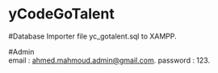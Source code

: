 # yCodeGoTalent 
#Database 
      Importer file yc_gotalent.sql to XAMPP.
      
#Admin  
    email : ahmed.mahmoud.admin@gmail.com.
    password : 123.
